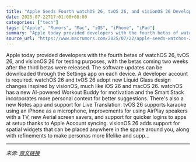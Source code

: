 ```yaml
---
title: "Apple Seeds Fourth watchOS 26, tvOS 26, and visionOS 26 Developer Betas"
date: 2025-07-22T17:01:00+08:00
categories: ["tech"]
tags: ["Apple", "Rumors", "Mac", "iOS", "iPhone", "iPad"]
summary: "Apple today provided developers with the fourth betas of watchOS 26, tvOS 26, and visionOS 26 for testing purposes, with the betas coming two weeks after the third betas were released. The software up"
source_url: "https://www.macrumors.com/2025/07/22/apple-seeds-watchos-26-beta-4/"
---
```


Apple today provided developers with the fourth betas of watchOS 26, tvOS 26, and visionOS 26 for testing purposes, with the betas coming two weeks after the third betas were released. The software updates can be downloaded through the Settings app on each device. A developer account is required. &zwnj;watchOS 26&zwnj; and tvOS 26 adopt new Liquid Glass design changes inspired by visionOS, much like iOS 26 and macOS 26. watchOS has a new AI-powered Workout Buddy for motivation and the Smart Stack incorporates more personal context for better suggestions. There's also a new Notes app and support for Live Translation. tvOS 26 supports karaoke using an iPhone as a microphone, improvements for using AirPlay speakers with a TV, new Aerial screen savers, and support for quicker logins to apps at setup thanks to Apple Account syncing. visionOS 26 adds support for spatial widgets that can be placed anywhere in the space around you, along with refinements to make personas more lifelike and supp...

---

*来源: [原文链接](https://www.macrumors.com/2025/07/22/apple-seeds-watchos-26-beta-4/)*
